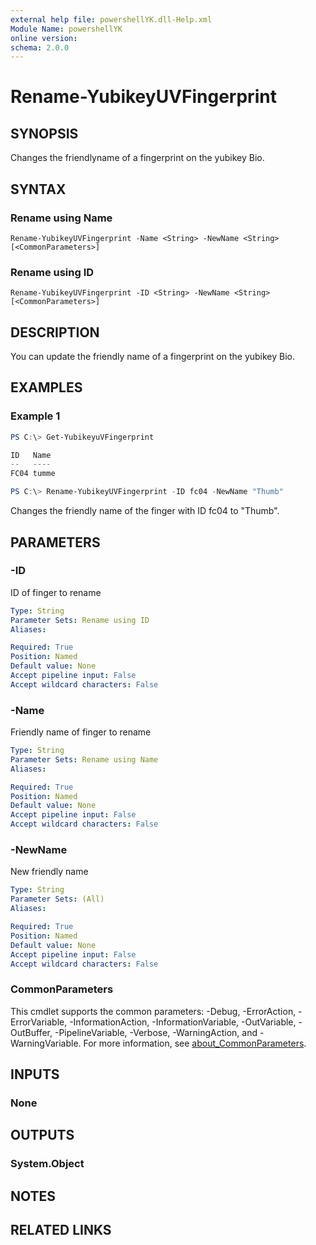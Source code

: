 ```yaml
---
external help file: powershellYK.dll-Help.xml
Module Name: powershellYK
online version:
schema: 2.0.0
---
```


# Rename-YubikeyUVFingerprint

## SYNOPSIS
Changes the friendlyname of a fingerprint on the yubikey Bio.

## SYNTAX

### Rename using Name
```
Rename-YubikeyUVFingerprint -Name <String> -NewName <String> [<CommonParameters>]
```

### Rename using ID
```
Rename-YubikeyUVFingerprint -ID <String> -NewName <String> [<CommonParameters>]
```

## DESCRIPTION
You can update the friendly name of a fingerprint on the yubikey Bio.

## EXAMPLES

### Example 1
```powershell
PS C:\> Get-YubikeyuVFingerprint

ID   Name
--   ----
FC04 tumme

PS C:\> Rename-YubikeyUVFingerprint -ID fc04 -NewName "Thumb"
```

Changes the friendly name of the finger with ID fc04 to "Thumb".

## PARAMETERS

### -ID
ID of finger to rename

```yaml
Type: String
Parameter Sets: Rename using ID
Aliases:

Required: True
Position: Named
Default value: None
Accept pipeline input: False
Accept wildcard characters: False
```

### -Name
Friendly name of finger to rename

```yaml
Type: String
Parameter Sets: Rename using Name
Aliases:

Required: True
Position: Named
Default value: None
Accept pipeline input: False
Accept wildcard characters: False
```

### -NewName
New friendly name

```yaml
Type: String
Parameter Sets: (All)
Aliases:

Required: True
Position: Named
Default value: None
Accept pipeline input: False
Accept wildcard characters: False
```

### CommonParameters
This cmdlet supports the common parameters: -Debug, -ErrorAction, -ErrorVariable, -InformationAction, -InformationVariable, -OutVariable, -OutBuffer, -PipelineVariable, -Verbose, -WarningAction, and -WarningVariable. For more information, see [about_CommonParameters](http://go.microsoft.com/fwlink/?LinkID=113216).

## INPUTS

### None

## OUTPUTS

### System.Object
## NOTES

## RELATED LINKS
